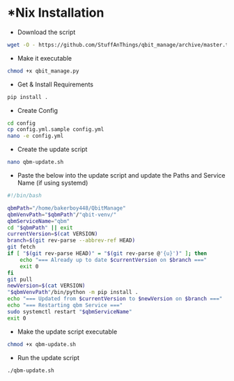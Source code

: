 # \*Nix Installation

* Download the script

```bash
wget -O - https://github.com/StuffAnThings/qbit_manage/archive/master.tar.gz | tar xz --strip=1 "qbit_manage-master"
```

* Make it executable

```bash
chmod +x qbit_manage.py
```

* Get & Install Requirements

```bash
pip install .
```

* Create Config

```bash
cd config
cp config.yml.sample config.yml
nano -e config.yml
```

* Create the update script

```bash
nano qbm-update.sh
```

* Paste the below into the update script and update the Paths and Service Name (if using systemd)

```bash
#!/bin/bash

qbmPath="/home/bakerboy448/QbitManage"
qbmVenvPath="$qbmPath"/"qbit-venv/"
qbmServiceName="qbm"
cd "$qbmPath" || exit
currentVersion=$(cat VERSION)
branch=$(git rev-parse --abbrev-ref HEAD)
git fetch
if [ "$(git rev-parse HEAD)" = "$(git rev-parse @'{u}')" ]; then
    echo "=== Already up to date $currentVersion on $branch ==="
    exit 0
fi
git pull
newVersion=$(cat VERSION)
"$qbmVenvPath"/bin/python -m pip install .
echo "=== Updated from $currentVersion to $newVersion on $branch ==="
echo "=== Restarting qbm Service ==="
sudo systemctl restart "$qbmServiceName"
exit 0
```

* Make the update script executable

```bash
chmod +x qbm-update.sh
```

* Run the update script

```bash
./qbm-update.sh
```
